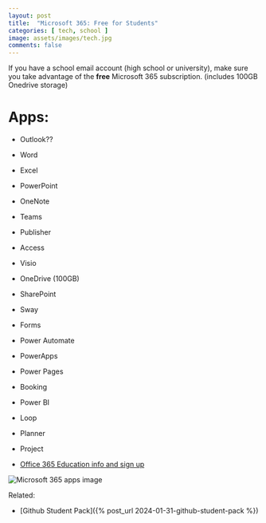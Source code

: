 ```yaml
---
layout: post
title:  "Microsoft 365: Free for Students"
categories: [ tech, school ]
image: assets/images/tech.jpg
comments: false
---
```


If you have a school email account (high school or university), make sure you take advantage of the **free** Microsoft 365 subscription.  (includes 100GB Onedrive storage)

# Apps:
- Outlook??
- Word
- Excel
- PowerPoint
- OneNote
- Teams
- Publisher
- Access
- Visio
- OneDrive  (100GB)
- SharePoint
- Sway
- Forms
- Power Automate
- PowerApps
- Power Pages
- Booking
- Power BI
- Loop
- Planner
- Project



- [Office 365 Education info and sign up](https://www.microsoft.com/en-ca/education/products/office)


![Microsoft 365 apps image ](https://upload.wikimedia.org/wikipedia/commons/thumb/9/9e/Office_365_app_logos.svg/1200px-Office_365_app_logos.svg.png)


Related:
 - [Github Student Pack]({% post_url 2024-01-31-github-student-pack %})


